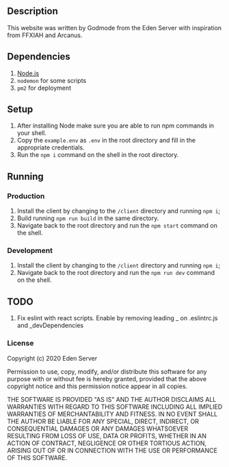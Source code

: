 ## Description
This website was written by Godmode from the Eden Server with inspiration from FFXIAH and Arcanus.

## Dependencies

1. [Node.js](https://nodejs.org/en/download/)
2. `nodemon` for some scripts
3. `pm2` for deployment

## Setup

1. After installing Node make sure you are able to run npm commands in your shell.
2. Copy the `example.env` as `.env` in the root directory and fill in the appropriate credentials.
3. Run the `npm i` command on the shell in the root directory.

## Running

### Production
1. Install the client by changing to the `/client` directory and running `npm i`;
2. Build running `npm run build` in the same directory.
3. Navigate back to the root directory and run the `npm start` command on the shell.

### Development
1. Install the client by changing to the `/client` directory and running `npm i`;
1. Navigate back to the root directory and run  the `npm run dev` command on the shell.

## TODO
1. Fix eslint with react scripts. Enable by removing leading _ on .eslintrc.js and _devDependencies

### License
Copyright (c) 2020 Eden Server

Permission to use, copy, modify, and/or distribute this software for any purpose with or without fee is hereby granted, provided that the above copyright notice and this permission notice appear in all copies.

THE SOFTWARE IS PROVIDED "AS IS" AND THE AUTHOR DISCLAIMS ALL WARRANTIES WITH REGARD TO THIS SOFTWARE INCLUDING ALL IMPLIED WARRANTIES OF MERCHANTABILITY AND FITNESS. IN NO EVENT SHALL THE AUTHOR BE LIABLE FOR ANY SPECIAL, DIRECT, INDIRECT, OR CONSEQUENTIAL DAMAGES OR ANY DAMAGES WHATSOEVER RESULTING FROM LOSS OF USE, DATA OR PROFITS, WHETHER IN AN ACTION OF CONTRACT, NEGLIGENCE OR OTHER TORTIOUS ACTION, ARISING OUT OF OR IN CONNECTION WITH THE USE OR PERFORMANCE OF THIS SOFTWARE.
